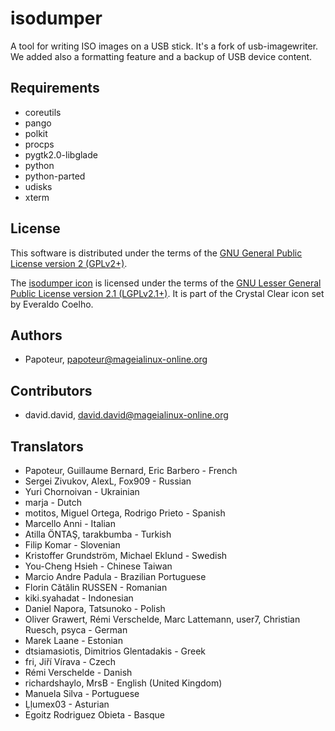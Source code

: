isodumper
=========

A tool for writing ISO images on a USB stick. It's a fork of usb-imagewriter. 
We added also a formatting feature and a backup of USB device content.


Requirements
-------------

- coreutils
- pango
- polkit
- procps
- pygtk2.0-libglade
- python
- python-parted
- udisks
- xterm


License
--------

This software is distributed under the terms of the
[GNU General Public License version 2 (GPLv2+)](COPYING.GPL).

The [isodumper icon](isodumper.svg) is licensed under the terms of the
[GNU Lesser General Public License version 2.1 (LGPLv2.1+)](COPYING.LGPL).
It is part of the Crystal Clear icon set by Everaldo Coelho.

Authors
--------
- Papoteur, <papoteur@mageialinux-online.org>


Contributors
--------
- david.david, <david.david@mageialinux-online.org>


Translators
--------
- Papoteur, Guillaume Bernard, Eric Barbero - French
- Sergei Zivukov, AlexL, Fox909 - Russian
- Yuri Chornoivan - Ukrainian
- marja - Dutch
- motitos, Miguel Ortega, Rodrigo Prieto - Spanish
- Marcello Anni - Italian
- Atilla ÖNTAŞ, tarakbumba - Turkish
- Filip Komar - Slovenian
- Kristoffer Grundström, Michael Eklund - Swedish
- You-Cheng Hsieh - Chinese Taiwan
- Marcio Andre Padula - Brazilian Portuguese
- Florin Cătălin RUSSEN - Romanian
- kiki.syahadat - Indonesian
- Daniel Napora, Tatsunoko - Polish
- Oliver Grawert, Rémi Verschelde, Marc Lattemann, user7, Christian Ruesch, psyca - German
- Marek Laane - Estonian
- dtsiamasiotis, Dimitrios Glentadakis - Greek
- fri, Jiří Vírava - Czech
- Rémi Verschelde - Danish
- richardshaylo, MrsB - English (United Kingdom)
- Manuela Silva - Portuguese
- Ḷḷumex03 - Asturian
- Egoitz Rodriguez Obieta - Basque
